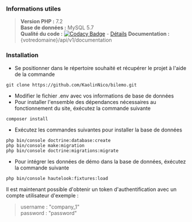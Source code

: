 ### Informations utiles

> **Version PHP :** 7.2  
> **Base de données :** MySQL 5.7  
> **Qualité du code :** [![Codacy Badge](https://api.codacy.com/project/badge/Grade/07cef2e9187e477299261facc62f74f0)](https://app.codacy.com/manual/Nicolas_21/snowtricks?utm_source=github.com&utm_medium=referral&utm_content=KaolinNico/snowtricks&utm_campaign=Badge_Grade_Dashboard) - [Détails](https://api.codacy.com/project/badge/Grade/07cef2e9187e477299261facc62f74f0)
> **Documentation :** {votredomaine}/api/v1/documentation  


### Installation

* Se positionner dans le répertoire souhaité et récupérer le projet à l'aide de la commande
```
git clone https://github.com/KaolinNico/bilemo.git
```
* Modifier le fichier .env avec vos informations de base de données
* Pour installer l'ensemble des dépendances nécessaires au fonctionnement du site, éxécutez la commande suivante
```
composer install
```
* Exécutez les commandes suivantes pour installer la base de données
```
php bin/console doctrine:database:create
php bin/console make:migration
php bin/console doctrine:migrations:migrate
```
* Pour intégrer les données de démo dans la base de données, éxécutez la commande suivante
```
php bin/console hautelook:fixtures:load
```

Il est maintenant possible d'obtenir un token d'authentification avec un compte utilisateur d'exemple :
> username : "company_1"  
> password : "password"

